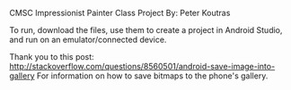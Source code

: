 CMSC Impressionist Painter Class Project
By: Peter Koutras

To run, download the files, use them to create a project in Android Studio, and run on an emulator/connected device.

Thank you to this post:
http://stackoverflow.com/questions/8560501/android-save-image-into-gallery
For information on how to save bitmaps to the phone's gallery.

